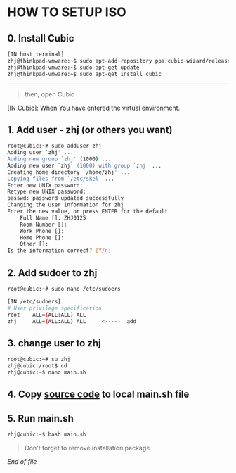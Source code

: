 # HOW TO SETUP ISO

## 0. Install Cubic

```sh
[IN host terminal]
zhj@thinkpad-vmware:~$ sudo apt-add-repository ppa:cubic-wizard/release
zhj@thinkpad-vmware:~$ sudo apt-get update
zhj@thinkpad-vmware:~$ sudo apt-get install cubic
```

---

> then, open Cubic

[IN Cubic]: When You have entered the virtual environment.

## 1. Add user - zhj (or others you want)

```sh
root@cubic:~# sudo adduser zhj
Adding user `zhj' ...
Adding new group `zhj' (1000) ...
Adding new user `zhj' (1000) with group `zhj' ...
Creating home directory `/home/zhj' ...
Copying files from `/etc/skel' ...
Enter new UNIX password:
Retype new UNIX password:
passwd: password updated successfully
Changing the user information for zhj
Enter the new value, or press ENTER for the default
	Full Name []: ZHJ0125
	Room Number []:
	Work Phone []:
	Home Phone []:
	Other []:
Is the information correct? [Y/n]
```

## 2. Add sudoer to zhj

```sh
root@cubic:~# sudo nano /etc/sudoers

[IN /etc/sudoers]
# User privilege specification
root    ALL=(ALL:ALL) ALL
zhj     ALL=(ALL:ALL) ALL     <-----  add
```
## 3. change user to zhj

```sh
root@cubic:~# su zhj
zhj@cubic:/root$ cd
zhj@cubic:~$ nano main.sh
```

## 4. Copy [source code](./main.sh) to local main.sh file

## 5. Run main.sh

```sh
zhj@cubic:~$ bash main.sh
```

> Don't forget to remove installation package

_End of file_
